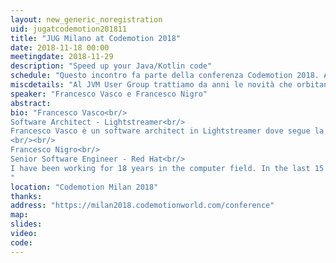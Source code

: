 ```yaml
---
layout: new_generic_noregistration
uid: jugatcodemotion201811
title: "JUG Milano at Codemotion 2018"
date: 2018-11-18 00:00
meetingdate: 2018-11-29
description: "Speed up your Java/Kotlin code"
schedule: "Questo incontro fa parte della conferenza Codemotion 2018. Agenda Codemotion: <a href=\"https://milan2018.codemotionworld.com/conference/\">https://milan2018.codemotionworld.com/conference/</a>"
miscdetails: "Al JVM User Group trattiamo da anni le novità che orbitano intorno al mondo Java (e non solo) e Kotlin fa molto parlare di sé, sia su Android che nello sviluppo server. Ma quali vantaggi promette Kotlin rispetto a Java? Come garantire ottime prestazioni in produzione e come misurarle? Vediamo insieme Java e Kotlin a confronto, cronometro alla mano!"
speaker: "Francesco Vasco e Francesco Nigro"
abstract: 
bio: "Francesco Vasco<br/>
Software Architect - Lightstreamer<br/>
Francesco Vasco è un software architect in Lightstreamer dove segue la realizzazione di un server real-time in Kotlin. Francesco partecipa allo sviluppo di Kotlin come contributore esterno, inoltre segue attivamente il JVM User Group di Milano. Dal 2000 ha lavorato in varie realtà e con vari ruoli in progetti prevalentemente in ambito Java.
<br/><br/>
Francesco Nigro<br/>
Senior Software Engineer - Red Hat<br/>
I have been working for 18 years in the computer field. In the last 15 years I have cultivated a strong passion in Java development, recently joined by C and ASM development on x86 / PowerPC platforms. A big fan of the DDD (Domain Driven Design) world, I have developed several Event-Sourced (and CQRS) high performance solutions in the medical and IoT field. I am an active member of various online communities on performance (https://groups.google.com/forum/#!forum/mechanical-sympathy) and Senior Software Engineer for Red Hat in the messaging field.
"
location: "Codemotion Milan 2018"
thanks: 
address: "https://milan2018.codemotionworld.com/conference"
map: 
slides: 
video: 
code: 
---
```

